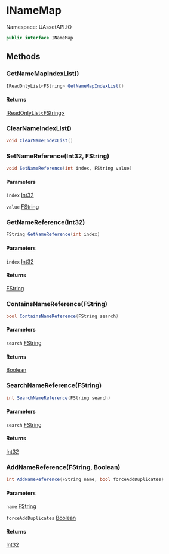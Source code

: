 # INameMap

Namespace: UAssetAPI.IO

```csharp
public interface INameMap
```

## Methods

### **GetNameMapIndexList()**

```csharp
IReadOnlyList<FString> GetNameMapIndexList()
```

#### Returns

[IReadOnlyList&lt;FString&gt;](https://docs.microsoft.com/en-us/dotnet/api/system.collections.generic.ireadonlylist-1)<br>

### **ClearNameIndexList()**

```csharp
void ClearNameIndexList()
```

### **SetNameReference(Int32, FString)**

```csharp
void SetNameReference(int index, FString value)
```

#### Parameters

`index` [Int32](https://docs.microsoft.com/en-us/dotnet/api/system.int32)<br>

`value` [FString](./uassetapi.unrealtypes.fstring.md)<br>

### **GetNameReference(Int32)**

```csharp
FString GetNameReference(int index)
```

#### Parameters

`index` [Int32](https://docs.microsoft.com/en-us/dotnet/api/system.int32)<br>

#### Returns

[FString](./uassetapi.unrealtypes.fstring.md)<br>

### **ContainsNameReference(FString)**

```csharp
bool ContainsNameReference(FString search)
```

#### Parameters

`search` [FString](./uassetapi.unrealtypes.fstring.md)<br>

#### Returns

[Boolean](https://docs.microsoft.com/en-us/dotnet/api/system.boolean)<br>

### **SearchNameReference(FString)**

```csharp
int SearchNameReference(FString search)
```

#### Parameters

`search` [FString](./uassetapi.unrealtypes.fstring.md)<br>

#### Returns

[Int32](https://docs.microsoft.com/en-us/dotnet/api/system.int32)<br>

### **AddNameReference(FString, Boolean)**

```csharp
int AddNameReference(FString name, bool forceAddDuplicates)
```

#### Parameters

`name` [FString](./uassetapi.unrealtypes.fstring.md)<br>

`forceAddDuplicates` [Boolean](https://docs.microsoft.com/en-us/dotnet/api/system.boolean)<br>

#### Returns

[Int32](https://docs.microsoft.com/en-us/dotnet/api/system.int32)<br>
